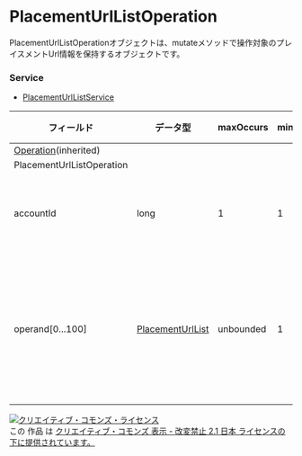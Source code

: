 # PlacementUrlListOperation
PlacementUrlListOperationオブジェクトは、mutateメソッドで操作対象のプレイスメントUrl情報を保持するオブジェクトです。
### Service
+ [PlacementUrlListService](../services/PlacementUrlListService.md)

| フィールド | データ型 | maxOccurs | minOccurs | response | add | set | remove | 説明 | 
|---|---|---|---|---|---|---|---|---|
| <a href="./Operation.md">Operation</a>(inherited)|||||||||
| PlacementUrlListOperation|||||||||
| accountId| long| 1| 1| -| Req| Req| Req| アカウントID |
| operand[0...100]| <a href="./PlacementUrlList.md">PlacementUrlList</a>| unbounded| 1| -| Req| Req| Req| プレイスメントURLリスト |
<a rel="license" href="http://creativecommons.org/licenses/by-nd/2.1/jp/"><img alt="クリエイティブ・コモンズ・ライセンス" style="border-width:0" src="https://i.creativecommons.org/l/by-nd/2.1/jp/88x31.png" /></a><br />この 作品 は <a rel="license" href="http://creativecommons.org/licenses/by-nd/2.1/jp/">クリエイティブ・コモンズ 表示 - 改変禁止 2.1 日本 ライセンスの下に提供されています。</a>
